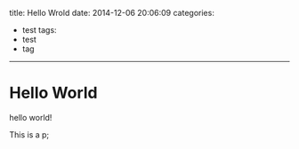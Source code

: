 title: Hello Wrold
date: 2014-12-06 20:06:09
categories:
- test
tags:
- test
- tag
---
# Hello World

hello world!

This is a p;
